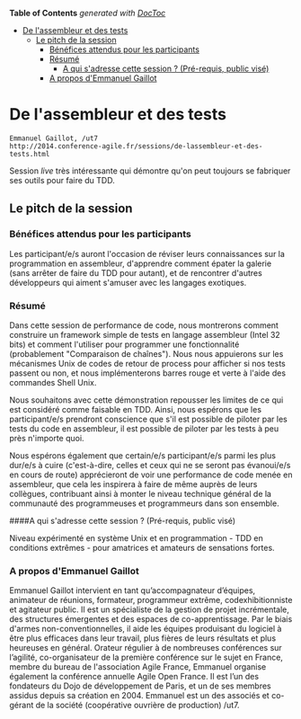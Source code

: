 <!-- START doctoc generated TOC please keep comment here to allow auto update -->
<!-- DON'T EDIT THIS SECTION, INSTEAD RE-RUN doctoc TO UPDATE -->
**Table of Contents**  *generated with [DocToc](https://github.com/thlorenz/doctoc)*

- [De l'assembleur et des tests](#de-lassembleur-et-des-tests)
  - [Le pitch de la session](#le-pitch-de-la-session)
    - [Bénéfices attendus pour les participants](#b%C3%A9n%C3%A9fices-attendus-pour-les-participants)
    - [Résumé](#r%C3%A9sum%C3%A9)
      - [A qui s'adresse cette session ? (Pré-requis, public visé)](#a-qui-sadresse-cette-session--pr%C3%A9-requis-public-vis%C3%A9)
    - [A propos d'Emmanuel Gaillot](#a-propos-demmanuel-gaillot)

<!-- END doctoc generated TOC please keep comment here to allow auto update -->

# De l'assembleur et des tests
    Emmanuel Gaillot, /ut7
    http://2014.conference-agile.fr/sessions/de-lassembleur-et-des-tests.html

Session _live_ très intéressante qui démontre qu'on peut toujours se fabriquer ses outils pour faire du TDD.

## Le pitch de la session
### Bénéfices attendus pour les participants
Les participant/e/s auront l'occasion de réviser leurs connaissances sur la programmation en assembleur, d'apprendre comment épater la galerie (sans arrêter de faire du TDD pour autant), et de rencontrer d'autres développeurs qui aiment s'amuser avec les langages exotiques.

### Résumé

Dans cette session de performance de code, nous montrerons comment construire un framework simple de tests en langage assembleur (Intel 32 bits) et comment l'utiliser pour programmer une fonctionnalité (probablement "Comparaison de chaînes"). Nous nous appuierons sur les mécanismes Unix de codes de retour de process pour afficher si nos tests passent ou non, et nous implémenterons barres rouge et verte à l'aide des commandes Shell Unix.

Nous souhaitons avec cette démonstration repousser les limites de ce qui est considéré comme faisable en TDD. Ainsi, nous espérons que les participant/e/s prendront conscience que s'il est possible de piloter par les tests du code en assembleur, il est possible de piloter par les tests à peu près n'importe quoi.

Nous espérons également que certain/e/s participant/e/s parmi les plus dur/e/s à cuire (c'est-à-dire, celles et ceux qui ne se seront pas évanoui/e/s en cours de route) apprécieront de voir une performance de code menée en assembleur, que cela les inspirera à faire de même auprès de leurs collègues, contribuant ainsi à monter le niveau technique général de la communauté des programmeuses et programmeurs dans son ensemble.

####A qui s'adresse cette session ? (Pré-requis, public visé)

Niveau expérimenté en système Unix et en programmation - TDD en conditions extrêmes - pour amatrices et amateurs de sensations fortes.

### A propos d'Emmanuel Gaillot

Emmanuel Gaillot intervient en tant qu’accompagnateur d’équipes, animateur de réunions, formateur, programmeur extrême, codexhibitionniste et agitateur public. Il est un spécialiste de la gestion de projet incrémentale, des structures émergentes et des espaces de co-apprentissage. Par le biais d'armes non-conventionnelles, il aide les équipes produisant du logiciel à être plus efficaces dans leur travail, plus fières de leurs résultats et plus heureuses en général. Orateur régulier à de nombreuses conférences sur l’agilité, co-organisateur de la première conférence sur le sujet en France, membre du bureau de l'association Agile France, Emmanuel organise également la conférence annuelle Agile Open France. Il est l’un des fondateurs du Dojo de développement de Paris, et un de ses membres assidus depuis sa création en 2004. Emmanuel est un des associés et co-gérant de la société (coopérative ouvrière de production) /ut7.
